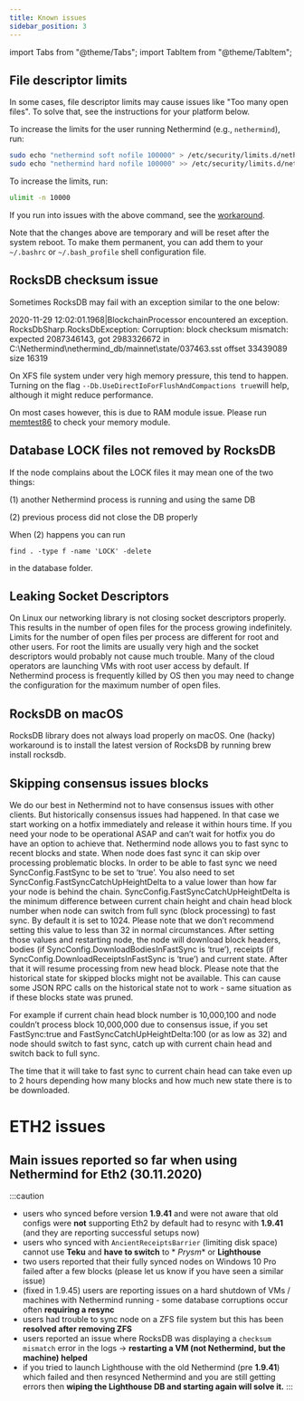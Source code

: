 ```yaml
---
title: Known issues
sidebar_position: 3
---
```


import Tabs from "@theme/Tabs";
import TabItem from "@theme/TabItem";

## File descriptor limits

In some cases, file descriptor limits may cause issues like "Too many open files". To solve that, see the instructions for your platform below.

<Tabs groupId="os">
<TabItem value="linux" label="Linux">

To increase the limits for the user running Nethermind (e.g., `nethermind`), run:

```bash
sudo echo "nethermind soft nofile 100000" > /etc/security/limits.d/nethermind.conf
sudo echo "nethermind hard nofile 100000" >> /etc/security/limits.d/nethermind.conf
```

</TabItem>
<TabItem value="macos" label="macOS">

To increase the limits, run:

```bash
ulimit -n 10000
```

If you run into issues with the above command, see the [workaround](https://developer.apple.com/forums/thread/735798?answerId=762679022#762679022).

Note that the changes above are temporary and will be reset after the system reboot. To make them permanent, you can add them to your `~/.bashrc` or `~/.bash_profile` shell configuration file.

</TabItem>
</Tabs>

## RocksDB checksum issue

Sometimes RocksDB may fail with an exception similar to the one below:

2020-11-29 12:02:01.1968|BlockchainProcessor encountered an exception. RocksDbSharp.RocksDbException: Corruption: block
checksum mismatch: expected 2087346143, got 2983326672 in C:\Nethermind\nethermind\_db/mainnet\state/037463.sst offset
33439089 size 16319

On XFS file system under very high memory pressure, this tend to happen. Turning on the
flag `--Db.UseDirectIoForFlushAndCompactions true`will help, although it might reduce performance.

On most cases however, this is due to RAM module issue. Please run [memtest86](https://www.memtest86.com/) to check your
memory module.&#x20;

## Database LOCK files not removed by RocksDB

If the node complains about the LOCK files it may mean one of the two things:

(1) another Nethermind process is running and using the same DB

(2) previous process did not close the DB properly

When (2) happens you can run

`find . -type f -name 'LOCK' -delete`

in the database folder.

## Leaking Socket Descriptors

On Linux our networking library is not closing socket descriptors properly. This results in the number of open files for
the process growing indefinitely. Limits for the number of open files per process are different for root and other
users. For root the limits are usually very high and the socket descriptors would probably not cause much trouble. Many
of the cloud operators are launching VMs with root user access by default. If Nethermind process is frequently killed by
OS then you may need to change the configuration for the maximum number of open files.

## RocksDB on macOS

RocksDB library does not always load properly on macOS. One (hacky) workaround is to install the latest version of
RocksDB by running brew install rocksdb.

## Skipping consensus issues blocks

We do our best in Nethermind not to have consensus issues with other clients. But historically consensus issues had
happened. In that case we start working on a hotfix immediately and release it within hours time. If you need your node
to be operational ASAP and can’t wait for hotfix you do have an option to achieve that. Nethermind node allows you to
fast sync to recent blocks and state. When node does fast sync it can skip over processing problematic blocks. In order
to be able to fast sync we need SyncConfig.FastSync to be set to ‘true’. You also need to set
SyncConfig.FastSyncCatchUpHeightDelta to a value lower than how far your node is behind the chain.
SyncConfig.FastSyncCatchUpHeightDelta is the minimum difference between current chain height and chain head block number
when node can switch from full sync (block processing) to fast sync. By default it is set to 1024. Please note that we
don’t recommend setting this value to less than 32 in normal circumstances. After setting those values and restarting
node, the node will download block headers, bodies (if SyncConfig.DownloadBodiesInFastSync is ‘true’), receipts (if
SyncConfig.DownloadReceiptsInFastSync is ‘true’) and current state. After that it will resume processing from new head
block. Please note that the historical state for skipped blocks might not be available. This can cause some JSON RPC
calls on the historical state not to work - same situation as if these blocks state was pruned.

For example if current chain head block number is 10,000,100 and node couldn’t process block 10,000,000 due to consensus
issue, if you set FastSync:true and FastSyncCatchUpHeightDelta:100 (or as low as 32) and node should switch to fast
sync, catch up with current chain head and switch back to full sync.

The time that it will take to fast sync to current chain head can take even up to 2 hours depending how many blocks and
how much new state there is to be downloaded.

# ETH2 issues

## Main issues reported so far when using Nethermind for Eth2 (30.11.2020)

:::caution

* users who synced before version **1.9.41** and were not aware that old configs were **not** supporting Eth2 by default
  had to resync with **1.9.41** (and they are reporting successful setups now)&#x20;
* users who synced with `AncientReceiptsBarrier` (limiting disk space) cannot use **Teku** and **have to switch** to *
  *Prysm** or **Lighthouse**
* two users reported that their fully synced nodes on Windows 10 Pro failed after a few blocks (please let us know if
  you have seen a similar issue)
* (fixed in 1.9.45) users are reporting issues on a hard shutdown of VMs / machines with Nethermind running - some
  database corruptions occur often **requiring a resync**
* users had trouble to sync node on a ZFS file system but this has been **resolved after removing ZFS**
* users reported an issue where RocksDB was displaying a `checksum mismatch` error in the logs -> **restarting a VM (not
  Nethermind, but the machine) helped**
* if you tried to launch Lighthouse with the old Nethermind (pre **1.9.41**) which failed and then resynced Nethermind
  and you are still getting errors then **wiping the Lighthouse DB and starting again will solve it.**
  :::

